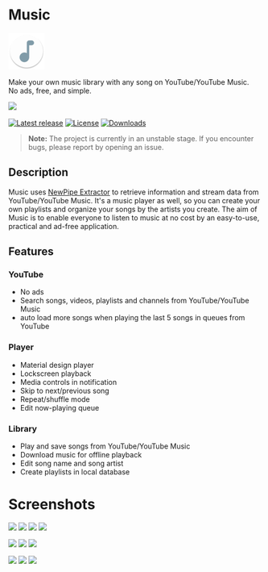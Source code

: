 # Music

![Icon](app/src/main/res/mipmap-hdpi/ic_launcher_round.png)

Make your own music library with any song on YouTube/YouTube Music.  
No ads, free, and simple.

[<img src="https://gitlab.com/IzzyOnDroid/repo/-/raw/master/assets/IzzyOnDroid.png" height="80">](https://apt.izzysoft.de/fdroid/index/apk/com.zionhuang.music)

[![Latest release](https://img.shields.io/github/v/release/z-huang/music?include_prereleases)](https://github.com/z-huang/music/releases)
[![License](https://img.shields.io/github/license/z-huang/music)](https://www.gnu.org/licenses/gpl-3.0)
[![Downloads](https://img.shields.io/github/downloads/z-huang/music/total)](https://github.com/z-huang/music/releases)

> **Note:** The project is currently in an unstable stage. If you encounter bugs, please report by opening an issue.

## Description

Music uses [NewPipe Extractor](https://github.com/TeamNewPipe/NewPipeExtractor) to retrieve information and stream data from YouTube/YouTube Music. It's a music player as well, so you can create your own playlists and organize your songs by the artists you create. The aim of Music is to enable everyone to listen to music at no cost by an easy-to-use, practical and ad-free application.

## Features

### YouTube

- No ads
- Search songs, videos, playlists and channels from YouTube/YouTube Music
- auto load more songs when playing the last 5 songs in queues from YouTube

### Player

- Material design player
- Lockscreen playback
- Media controls in notification
- Skip to next/previous song
- Repeat/shuffle mode
- Edit now-playing queue

### Library

- Play and save songs from YouTube/YouTube Music
- Download music for offline playback
- Edit song name and song artist
- Create playlists in local database

# Screenshots
<p float="left">
  <img src="https://raw.githubusercontent.com/z-huang/music/master/screenshots/main.jpg" width="170" />
  <img src="https://raw.githubusercontent.com/z-huang/music/master/screenshots/artists.jpg" width="170" />
  <img src="https://raw.githubusercontent.com/z-huang/music/master/screenshots/playlists.jpg" width="170" />
  <img src="https://raw.githubusercontent.com/z-huang/music/master/screenshots/explore.jpg" width="170" />
</p>
<p float="left">
  <img src="https://raw.githubusercontent.com/z-huang/music/master/screenshots/player.jpg" width="170" />
  <img src="https://raw.githubusercontent.com/z-huang/music/master/screenshots/notification.jpg" width="170" />
  <img src="https://raw.githubusercontent.com/z-huang/music/master/screenshots/now playing queue.jpg" width="170" />
</p>
<p float="left">
  <img src="https://raw.githubusercontent.com/z-huang/music/master/screenshots/search.jpg" width="170" />
  <img src="https://raw.githubusercontent.com/z-huang/music/master/screenshots/search results.jpg" width="170" />
  <img src="https://raw.githubusercontent.com/z-huang/music/master/screenshots/settings.jpg" width="170" />
</p>